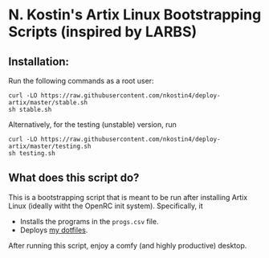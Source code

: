 # N. Kostin's Artix Linux Bootstrapping Scripts (inspired by LARBS)

## Installation:

Run the following commands as a root user:

```
curl -LO https://raw.githubusercontent.com/nkostin4/deploy-artix/master/stable.sh
sh stable.sh
```

Alternatively, for the testing (unstable) version, run

```
curl -LO https://raw.githubusercontent.com/nkostin4/deploy-artix/master/testing.sh
sh testing.sh
```

## What does this script do?

This is a bootstrapping script that is meant to be run after installing Artix Linux (ideally witht the OpenRC init system). Specifically, it

- Installs the programs in the `progs.csv` file.
- Deploys [my dotfiles](https://github.com/nkostin4/circles).

After running this script, enjoy a comfy (and highly productive) desktop.
